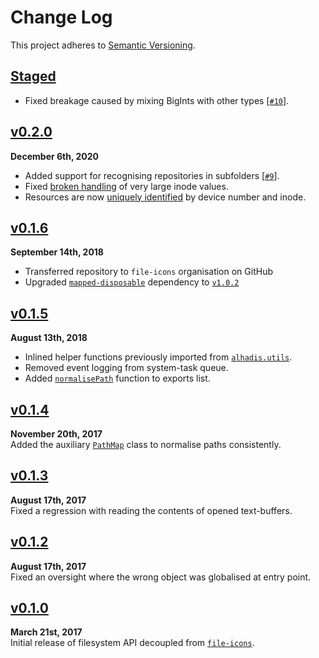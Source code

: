 Change Log
==========

This project adheres to [Semantic Versioning](http://semver.org).

[Staged]: https://github.com/file-icons/atom-fs/compare/v0.2.0...HEAD


[Staged]
------------------------------------------------------------------------
* Fixed breakage caused by mixing BigInts with other types [[`#10`][]].

[`#10`]: https://github.com/file-icons/atom-fs/issues/10


[v0.2.0](https://github.com/file-icons/atom-fs/releases/tag/v0.2.0)
------------------------------------------------------------------------
**December 6th, 2020**  
* Added support for recognising repositories in subfolders [[`#9`][]].
* Fixed [broken handling][2] of very large inode values.
* Resources are now [uniquely identified][2] by device number and inode.

[`#9`]: https://github.com/Alhadis/repository/issues/9
[2]: ../../commit/3e1a85c3a532e1170ebbcdb41ce0a025f4eb98de


[v0.1.6](https://github.com/file-icons/atom-fs/releases/tag/v0.1.6)
------------------------------------------------------------------------
**September 14th, 2018**  
* Transferred repository to `file-icons` organisation on GitHub
* Upgraded [`mapped-disposable`][] dependency to [`v1.0.2`][1]

[`mapped-disposable`]: https://github.com/file-icons/mapped-disposable
[1]: https://github.com/file-icons/mapped-disposable/releases/tag/v1.0.2


[v0.1.5](https://github.com/file-icons/atom-fs/releases/tag/v0.1.5)
------------------------------------------------------------------------
**August 13th, 2018**  
* Inlined helper functions previously imported from [`alhadis.utils`][].
* Removed event logging from system-task queue.
* Added [`normalisePath`][] function to exports list.

[`alhadis.utils`]: https://github.com/Alhadis/Utils
[`normalisePath`]: ../../blob/1b3ba49/lib/utils.js#L43-L61


[v0.1.4](https://github.com/file-icons/atom-fs/releases/tag/v0.1.4)
------------------------------------------------------------------------
**November 20th, 2017**  
Added the auxiliary [`PathMap`][] class to normalise paths consistently.

[`PathMap`]: ./lib/path-map.js


[v0.1.3](https://github.com/file-icons/atom-fs/releases/tag/v0.1.3)
------------------------------------------------------------------------
**August 17th, 2017**  
Fixed a regression with reading the contents of opened text-buffers.


[v0.1.2](https://github.com/file-icons/atom-fs/releases/tag/v0.1.2)
------------------------------------------------------------------------
**August 17th, 2017**  
Fixed an oversight where the wrong object was globalised at entry point.


[v0.1.0](https://github.com/file-icons/atom-fs/releases/tag/v0.1.0)
------------------------------------------------------------------------
**March 21st, 2017**  
Initial release of filesystem API decoupled from [`file-icons`][].

[`file-icons`]: https://github.com/file-icons/atom

